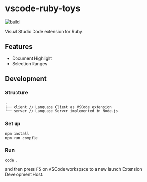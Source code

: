 # vscode-ruby-toys

[![build](https://github.com/r7kamura/vscode-ruby-toys/actions/workflows/build.yml/badge.svg)](https://github.com/r7kamura/vscode-ruby-toys/actions/workflows/build.yml)

Visual Studio Code extension for Ruby.

## Features

- Document Highlight
- Selection Ranges

## Development

### Structure

```
.
├── client // Language Client as VSCode extension
└── server // Language Server implemented in Node.js
```

### Set up

```
npm install
npm run compile
```

### Run

```
code .
```

and then press <kbd>F5</kbd> on VSCode workspace to a new launch Extension Development Host.
